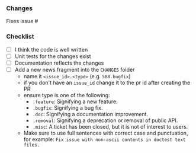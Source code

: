 <!-- Thank you for your contribution! 
Feel free to change the template if you feel confused.
-->
### Changes

Fixes issue #<!-- Provide issue number if exists -->

<!-- Please give a short brief about these changes. -->

### Checklist

- [ ] I think the code is well written
- [ ] Unit tests for the changes exist
- [ ] Documentation reflects the changes
- [ ] Add a new news fragment into the `CHANGES` folder
  * name it `<issue_id>.<type>` (e.g. `588.bugfix`)
  * if you don't have an `issue_id` change it to the pr id after creating the PR
  * ensure type is one of the following:
    * `.feature`: Signifying a new feature.
    * `.bugfix`: Signifying a bug fix.
    * `.doc`: Signifying a documentation improvement.
    * `.removal`: Signifying a deprecation or removal of public API.
    * `.misc`: A ticket has been closed, but it is not of interest to users.
  * Make sure to use full sentences with correct case and punctuation, for example: `Fix issue with non-ascii contents in doctest text files.`
